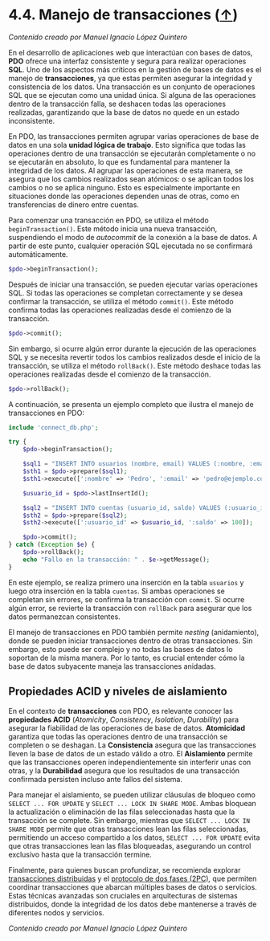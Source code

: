 # 4.4. Manejo de transacciones ([↑](README.md))

_Contenido creado por Manuel Ignacio López Quintero_

En el desarrollo de aplicaciones web que interactúan con bases de datos, **PDO** ofrece una interfaz consistente y segura para realizar operaciones **SQL**. Uno de los aspectos más críticos en la gestión de bases de datos es el manejo de **transacciones**, ya que estas permiten asegurar la integridad y consistencia de los datos. Una transacción es un conjunto de operaciones SQL que se ejecutan como una unidad única. Si alguna de las operaciones dentro de la transacción falla, se deshacen todas las operaciones realizadas, garantizando que la base de datos no quede en un estado inconsistente.

En PDO, las transacciones permiten agrupar varias operaciones de base de datos en una sola **unidad lógica de trabajo**. Esto significa que todas las operaciones dentro de una transacción se ejecutarán completamente o no se ejecutarán en absoluto, lo que es fundamental para mantener la integridad de los datos. Al agrupar las operaciones de esta manera, se asegura que los cambios realizados sean atómicos: o se aplican todos los cambios o no se aplica ninguno. Esto es especialmente importante en situaciones donde las operaciones dependen unas de otras, como en transferencias de dinero entre cuentas.

Para comenzar una transacción en PDO, se utiliza el método `beginTransaction()`. Este método inicia una nueva transacción, suspendiendo el modo de *autocommit* de la conexión a la base de datos. A partir de este punto, cualquier operación SQL ejecutada no se confirmará automáticamente.

```php
$pdo->beginTransaction();
```

Después de iniciar una transacción, se pueden ejecutar varias operaciones SQL. Si todas las operaciones se completan correctamente y se desea confirmar la transacción, se utiliza el método `commit()`. Este método confirma todas las operaciones realizadas desde el comienzo de la transacción.

```php
$pdo->commit();
```

Sin embargo, si ocurre algún error durante la ejecución de las operaciones SQL y se necesita revertir todos los cambios realizados desde el inicio de la transacción, se utiliza el método `rollBack()`. Este método deshace todas las operaciones realizadas desde el comienzo de la transacción.

```php
$pdo->rollBack();
```

A continuación, se presenta un ejemplo completo que ilustra el manejo de transacciones en PDO:

```php
include 'connect_db.php';

try {
    $pdo->beginTransaction();

    $sql1 = "INSERT INTO usuarios (nombre, email) VALUES (:nombre, :email)";
    $sth1 = $pdo->prepare($sql1);
    $sth1->execute([':nombre' => 'Pedro', ':email' => 'pedro@ejemplo.com']);

    $usuario_id = $pdo->lastInsertId();

    $sql2 = "INSERT INTO cuentas (usuario_id, saldo) VALUES (:usuario_id, :saldo)";
    $sth2 = $pdo->prepare($sql2);
    $sth2->execute([':usuario_id' => $usuario_id, ':saldo' => 100]);

    $pdo->commit();
} catch (Exception $e) {
    $pdo->rollBack();
    echo "Fallo en la transacción: " . $e->getMessage();
}
```

En este ejemplo, se realiza primero una inserción en la tabla `usuarios` y luego otra inserción en la tabla `cuentas`. Si ambas operaciones se completan sin errores, se confirma la transacción con `commit`. Si ocurre algún error, se revierte la transacción con `rollBack` para asegurar que los datos permanezcan consistentes.

El manejo de transacciones en PDO también permite *nesting* (anidamiento), donde se pueden iniciar transacciones dentro de otras transacciones. Sin embargo, esto puede ser complejo y no todas las bases de datos lo soportan de la misma manera. Por lo tanto, es crucial entender cómo la base de datos subyacente maneja las transacciones anidadas.

## Propiedades ACID y niveles de aislamiento

En el contexto de **transacciones** con PDO, es relevante conocer las **propiedades ACID** (*Atomicity*, *Consistency*, *Isolation*, *Durability*) para asegurar la fiabilidad de las operaciones de base de datos. **Atomicidad** garantiza que todas las operaciones dentro de una transacción se completen o se deshagan. La **Consistencia** asegura que las transacciones lleven la base de datos de un estado válido a otro. El **Aislamiento** permite que las transacciones operen independientemente sin interferir unas con otras, y la **Durabilidad** asegura que los resultados de una transacción confirmada persisten incluso ante fallos del sistema.

Para manejar el aislamiento, se pueden utilizar cláusulas de bloqueo como `SELECT ... FOR UPDATE` y `SELECT ... LOCK IN SHARE MODE`. Ambas bloquean la actualización o eliminación de las filas seleccionadas hasta que la transacción se complete. Sin embargo, mientras que `SELECT ... LOCK IN SHARE MODE` permite que otras transacciones lean las filas seleccionadas, permitiendo un acceso compartido a los datos, `SELECT ... FOR UPDATE` evita que otras transacciones lean las filas bloqueadas, asegurando un control exclusivo hasta que la transacción termine.

Finalmente, para quienes buscan profundizar, se recomienda explorar [transacciones distribuidas](https://en.wikipedia.org/wiki/Distributed_transaction) y el [protocolo de dos fases (2PC)](https://en.wikipedia.org/wiki/Two-phase_commit_protocol), que permiten coordinar transacciones que abarcan múltiples bases de datos o servicios. Estas técnicas avanzadas son cruciales en arquitecturas de sistemas distribuidos, donde la integridad de los datos debe mantenerse a través de diferentes nodos y servicios.

_Contenido creado por Manuel Ignacio López Quintero_
